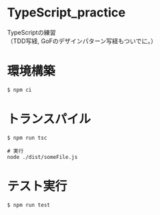 # TypeScript_practice
TypeScriptの練習  
（TDD写経, GoFのデザインパターン写経もついでに。）

# 環境構築
```
$ npm ci
```

# トランスパイル
```
$ npm run tsc

# 実行
node ./dist/someFile.js
```

# テスト実行
```
$ npm run test
```
